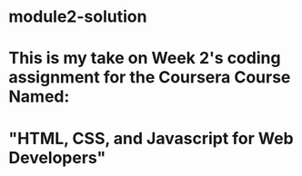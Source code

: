 # module2-solution
# This is my take on Week 2's coding assignment for the Coursera Course Named:
# "HTML, CSS, and Javascript for Web Developers"
